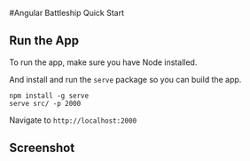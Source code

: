 #Angular Battleship Quick Start


Run the App
-------------------
To run the app, make sure you have Node installed.

And install and run the `serve` package so you can build the app.

```
npm install -g serve
serve src/ -p 2000 
```

Navigate to `http://localhost:2000`

Screenshot
-------------------